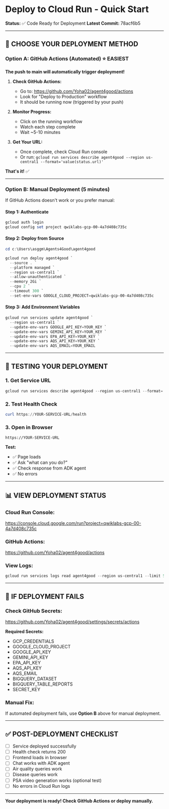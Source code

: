 # Deploy to Cloud Run - Quick Start

**Status:** ✅ Code Ready for Deployment
**Latest Commit:** 78acf6b5

---

## 🚀 CHOOSE YOUR DEPLOYMENT METHOD

### Option A: GitHub Actions (Automated) ⭐ EASIEST

**The push to main will automatically trigger deployment!**

1. **Check GitHub Actions:**
   - Go to: https://github.com/Yoha02/agent4good/actions
   - Look for "Deploy to Production" workflow
   - It should be running now (triggered by your push)

2. **Monitor Progress:**
   - Click on the running workflow
   - Watch each step complete
   - Wait ~5-10 minutes

3. **Get Your URL:**
   - Once complete, check Cloud Run console
   - Or run: `gcloud run services describe agent4good --region us-central1 --format='value(status.url)'`

**That's it!** ✅

---

### Option B: Manual Deployment (5 minutes)

If GitHub Actions doesn't work or you prefer manual:

#### Step 1: Authenticate
```powershell
gcloud auth login
gcloud config set project qwiklabs-gcp-00-4a7d408c735c
```

#### Step 2: Deploy from Source
```powershell
cd c:\Users\asggm\Agents4Good\agent4good

gcloud run deploy agent4good `
  --source . `
  --platform managed `
  --region us-central1 `
  --allow-unauthenticated `
  --memory 2Gi `
  --cpu 2 `
  --timeout 300 `
  --set-env-vars GOOGLE_CLOUD_PROJECT=qwiklabs-gcp-00-4a7d408c735c
```

#### Step 3: Add Environment Variables
```powershell
gcloud run services update agent4good `
  --region us-central1 `
  --update-env-vars GOOGLE_API_KEY=YOUR_KEY `
  --update-env-vars GEMINI_API_KEY=YOUR_KEY `
  --update-env-vars EPA_API_KEY=YOUR_KEY `
  --update-env-vars AQS_API_KEY=YOUR_KEY `
  --update-env-vars AQS_EMAIL=YOUR_EMAIL
```

---

## 🧪 TESTING YOUR DEPLOYMENT

### 1. Get Service URL
```powershell
gcloud run services describe agent4good --region us-central1 --format='value(status.url)'
```

### 2. Test Health Check
```powershell
curl https://YOUR-SERVICE-URL/health
```

### 3. Open in Browser
```
https://YOUR-SERVICE-URL
```

**Test:**
- ✅ Page loads
- ✅ Ask "what can you do?"
- ✅ Check response from ADK agent
- ✅ No errors

---

## 📊 VIEW DEPLOYMENT STATUS

### Cloud Run Console:
https://console.cloud.google.com/run?project=qwiklabs-gcp-00-4a7d408c735c

### GitHub Actions:
https://github.com/Yoha02/agent4good/actions

### View Logs:
```powershell
gcloud run services logs read agent4good --region us-central1 --limit 50
```

---

## 🔧 IF DEPLOYMENT FAILS

### Check GitHub Secrets:
https://github.com/Yoha02/agent4good/settings/secrets/actions

**Required Secrets:**
- GCP_CREDENTIALS
- GOOGLE_CLOUD_PROJECT
- GOOGLE_API_KEY
- GEMINI_API_KEY
- EPA_API_KEY
- AQS_API_KEY
- AQS_EMAIL
- BIGQUERY_DATASET
- BIGQUERY_TABLE_REPORTS
- SECRET_KEY

### Manual Fix:
If automated deployment fails, use **Option B** above for manual deployment.

---

## ✅ POST-DEPLOYMENT CHECKLIST

- [ ] Service deployed successfully
- [ ] Health check returns 200
- [ ] Frontend loads in browser
- [ ] Chat works with ADK agent
- [ ] Air quality queries work
- [ ] Disease queries work
- [ ] PSA video generation works (optional test)
- [ ] No errors in Cloud Run logs

---

**Your deployment is ready! Check GitHub Actions or deploy manually.**

